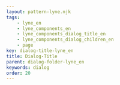 ```yaml
---
layout: pattern-lyne.njk
tags: 
    - lyne_en
    - lyne_components_en
    - lyne_components_dialog_title_en
    - lyne_components_dialog_children_en
    - page
key: dialog-title-lyne_en
title: Dialog-Title
parent: dialog-folder-lyne_en
keywords: dialog
order: 20
---
```

